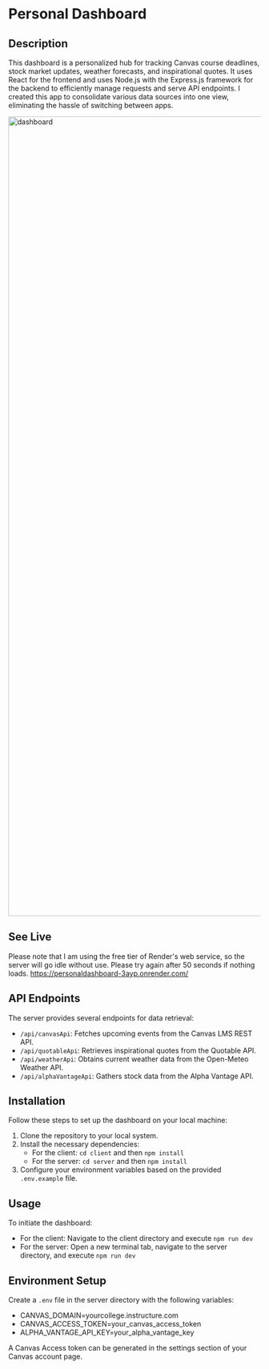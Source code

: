 # Personal Dashboard
## Description
This dashboard is a personalized hub for tracking Canvas course deadlines, stock market updates, weather forecasts, and inspirational quotes. It uses React for the frontend and uses Node.js with the Express.js framework for the backend to efficiently manage requests and serve API endpoints. I created this app to consolidate various data sources into one view, eliminating the hassle of switching between apps. 

<img width="1597" alt="dashboard" src="https://github.com/ljohr/personalDashboard/assets/46297075/e505bfb6-cb75-4428-a089-0a064302fb8c">

## See Live
Please note that I am using the free tier of Render's web service, so the server will go idle without use. Please try again after 50 seconds if nothing loads. https://personaldashboard-3ayp.onrender.com/


## API Endpoints
The server provides several endpoints for data retrieval:
- `/api/canvasApi`: Fetches upcoming events from the Canvas LMS REST API.
- `/api/quotableApi`: Retrieves inspirational quotes from the Quotable API.
- `/api/weatherApi`: Obtains current weather data from the Open-Meteo Weather API.
- `/api/alphaVantageApi`: Gathers stock data from the Alpha Vantage API.

## Installation
Follow these steps to set up the dashboard on your local machine:
1. Clone the repository to your local system.
2. Install the necessary dependencies:
   - For the client: `cd client` and then `npm install`
   - For the server: `cd server` and then `npm install`
3. Configure your environment variables based on the provided `.env.example` file.

## Usage
To initiate the dashboard:
- For the client: Navigate to the client directory and execute `npm run dev`
- For the server: Open a new terminal tab, navigate to the server directory, and execute `npm run dev`

## Environment Setup
Create a `.env` file in the server directory with the following variables:
- CANVAS_DOMAIN=yourcollege.instructure.com
- CANVAS_ACCESS_TOKEN=your_canvas_access_token
- ALPHA_VANTAGE_API_KEY=your_alpha_vantage_key

A Canvas Access token can be generated in the settings section of your Canvas account page.
